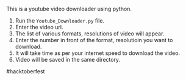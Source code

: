 This is a youtube video downloader using python.
1. Run the `Youtube_Downloader.py` file.
2. Enter the video url.
3. The list of various formats, resolutions of video will appear.
4. Enter the number in front of the format, resolutioin you want to download.
5. It will take time as per your internet speed to download the video.
6. Video will be saved in the same directory.

#hacktoberfest
